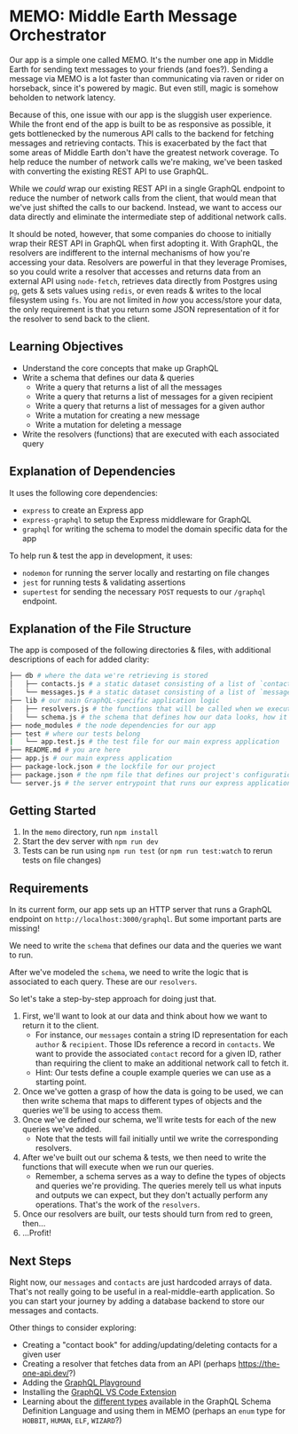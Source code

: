 # MEMO: Middle Earth Message Orchestrator
Our app is a simple one called MEMO. It's the number one app in Middle Earth for sending text messages to your friends (and foes?). Sending a message via MEMO is a lot faster than communicating via raven or rider on horseback, since it's powered by magic. But even still, magic is somehow beholden to network latency.

Because of this, one issue with our app is the sluggish user experience. While the front end of the app is built to be as responsive as possible, it gets bottlenecked by the numerous API calls to the backend for fetching messages and retrieving contacts. This is exacerbated by the fact that some areas of Middle Earth don't have the greatest network coverage. To help reduce the number of network calls we're making, we've been tasked with converting the existing REST API to use GraphQL.

While we *could* wrap our existing REST API in a single GraphQL endpoint to reduce the number of network calls from the client, that would mean that we've just shifted the calls to our backend. Instead, we want to access our data directly and eliminate the intermediate step of additional network calls.

It should be noted, however, that some companies do choose to initially wrap their REST API in GraphQL when first adopting it. With GraphQL, the resolvers are indifferent to the internal mechanisms of how you're accessing your data. Resolvers are powerful in that they leverage Promises, so you could write a resolver that accesses and returns data from an external API using `node-fetch`, retrieves data directly from Postgres using `pg`, gets & sets values using `redis`, or even reads & writes to the local filesystem using `fs`. You are not limited in *how* you access/store your data, the only requirement is that you return some JSON representation of it for the resolver to send back to the client.


## Learning Objectives
* Understand the core concepts that make up GraphQL
* Write a schema that defines our data & queries
  * Write a query that returns a list of all the messages
  * Write a query that returns a list of messages for a given recipient
  * Write a query that returns a list of messages for a given author
  * Write a mutation for creating a new message
  * Write a mutation for deleting a message
* Write the resolvers (functions) that are executed with each associated query


## Explanation of Dependencies

It uses the following core dependencies:
* `express` to create an Express app
* `express-graphql` to setup the Express middleware for GraphQL
* `graphql` for writing the schema to model the domain specific data for the app

To help run & test the app in development, it uses:
* `nodemon` for running the server locally and restarting on file changes
* `jest` for running tests & validating assertions
* `supertest` for sending the necessary `POST` requests to our `/graphql` endpoint.

## Explanation of the File Structure

The app is composed of the following directories & files, with additional descriptions of each for added clarity:
```bash
├── db # where the data we're retrieving is stored
│   ├── contacts.js # a static dataset consisting of a list of `contacts`
│   └── messages.js # a static dataset consisting of a list of `messages`
├── lib # our main GraphQL-specific application logic
│   ├── resolvers.js # the functions that will be called when we execute a query/mutation against our `/graphql` endpoint
│   └── schema.js # the schema that defines how our data looks, how it can be queried & transformed, and the associated documentation
├── node_modules # the node dependencies for our app
├── test # where our tests belong
|   └── app.test.js # the test file for our main express application
├── README.md # you are here
├── app.js # our main express application
├── package-lock.json # the lockfile for our project
├── package.json # the npm file that defines our project's configuration and dependencies
└── server.js # the server entrypoint that runs our express application
```

## Getting Started
1. In the `memo` directory, run `npm install`
1. Start the dev server with `npm run dev`
1. Tests can be run using `npm run test` (or `npm run test:watch` to rerun tests on file changes)

## Requirements
In its current form, our app sets up an HTTP server that runs a GraphQL endpoint on `http://localhost:3000/graphql`. But some important parts are missing!

We need to write the `schema` that defines our data and the queries we want to run.

After we've modeled the `schema`, we need to write the logic that is associated to each query. These are our `resolvers`.

So let's take a step-by-step approach for doing just that.

1. First, we'll want to look at our data and think about how we want to return it to the client.
    * For instance, our `messages` contain a string ID representation for each `author` & `recipient`. Those IDs reference a record in `contacts`. We want to provide the associated `contact` record for a given ID, rather than requiring the client to make an additional network call to fetch it.
    * Hint: Our tests define a couple example queries we can use as a starting point.
1. Once we've gotten a grasp of how the data is going to be used, we can then write schema that maps to different types of objects and the queries we'll be using to access them.
1. Once we've defined our schema, we'll write tests for each of the new queries we've added.
    * Note that the tests will fail initially until we write the corresponding resolvers.
1. After we've built out our schema & tests, we then need to write the functions that will execute when we run our queries.
    * Remember, a schema serves as a way to define the types of objects and queries we're providing. The queries merely tell us what inputs and outputs we can expect, but they don't actually perform any operations. That's the work of the `resolvers`.
1. Once our resolvers are built, our tests should turn from red to green, then...
1. ...Profit!

## Next Steps
Right now, our `messages` and `contacts` are just hardcoded arrays of data. That's not really going to be useful in a real-middle-earth application. So you can start your journey by adding a database backend to store our messages and contacts.

Other things to consider exploring:

* Creating a "contact book" for adding/updating/deleting contacts for a given user
* Creating a resolver that fetches data from an API (perhaps https://the-one-api.dev/?) 
* Adding the [GraphQL Playground](https://www.npmjs.com/package/graphql-playground-middleware-express)
* Installing the [GraphQL VS Code Extension](https://github.com/graphql/vscode-graphql)
* Learning about the [different types](https://graphql.org/learn/schema/#type-language) available in the GraphQL Schema Definition Language and using them in MEMO (perhaps an `enum` type for `HOBBIT`, `HUMAN`, `ELF`, `WIZARD`?)
